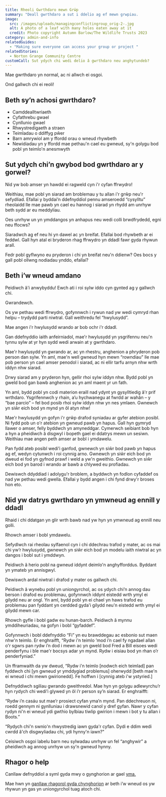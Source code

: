 ```yaml
---
title: Rheoli Gwrthdaro mewn Grŵp
summary: "Deall gwrthdaro a sut i ddelio ag ef mewn grwpiau.               "
image:
  src: /images/uploads/managingconflictingroup_orig-2-.jpg
  alt: A photo of a leaf with many holes eaten away at it
  credit: Photo copyright Autumn Barlow/The Wildlife Trusts 2023
category: admin-and-info
relatedGuides:
  - "Making sure everyone can access your group or project "
relatedStories:
  - Norton Grange Community Centre
customCall: Sut ydych chi wedi delio â gwrthdaro neu anghytundeb?
---
```

Mae gwrthdaro yn normal, ac ni allwch ei osgoi.


Ond gallwch chi ei reoli!



## Beth sy’n achosi gwrthdaro?


* Camddealltwriaeth
* Cyfathrebu gwael
* Cynllunio gwael
* Rhwystredigaeth a straen
* Teimladau o ddiffyg pŵer
* Barn amrywiol am y ffordd orau o wneud rhywbeth
* Newidiadau yn y ffordd mae pethau'n cael eu gwneud, sy'n golygu bod pobl yn teimlo'n anesmwyth



## Sut ydych chi’n gwybod bod gwrthdaro ar y gorwel?



Nid yw bob amser yn hawdd ei ragweld cyn i'r cyfan ffrwydro!


Weithiau, mae pobl yn siarad am broblemau y tu allan i'r grŵp neu'r sefydliad. Efallai y byddai’n ddefnyddiol pennu amseroedd “cysylltu” rheolaidd lle mae pawb yn cael eu hannog i siarad yn rhydd am unrhyw beth sydd ar eu meddyliau.


Oes unrhyw un yn ymddangos yn anhapus neu wedi colli brwdfrydedd, egni neu ffocws? 

Siaradwch ag ef neu hi yn dawel ac yn breifat. Efallai bod rhywbeth ar ei feddwl. Gall hyn atal ei bryderon rhag ffrwydro yn ddadl fawr gyda rhywun arall.


Fedr pobl gyflwyno eu pryderon i chi yn breifat neu'n ddienw? Oes bocs y gall pobl ollwng nodiadau ynddo, efallai?



## Beth i’w wneud amdano



Peidiwch â'i anwybyddu! Ewch ati i roi sylw iddo cyn gynted ag y gallwch chi.


Gwrandewch.


Os yw pethau wedi ffrwydro, gofynnwch i rywun nad yw wedi cymryd rhan helpu – trydydd parti niwtral. Gall weithredu fel “hwylusydd”.


Mae angen i'r hwylusydd wrando ar bob ochr i'r ddadl.


Gan ddefnyddio iaith anfeirniadol, mae'r hwylusydd yn ysgrifennu neu'n tynnu sylw at yr hyn sydd wedi arwain at y gwrthdaro.


Mae'r hwylusydd yn gwrando ar, ac yn rhestru, anghenion a phryderon pob person dan sylw. Yn aml, mae'n well gwneud hyn mewn “rowndiau” lle mae pob person yn cael amser penodol i siarad, ac ni ellir tarfu arnyn nhw wrth iddyn nhw siarad.


Drwy siarad am y pryderon hyn, gellir rhoi sylw iddyn nhw. Bydd pobl yn gweld bod gan bawb anghenion ac yn aml maent yr un fath.


Yn aml, bydd pobl yn codi materion eraill nad ydynt yn gysylltiedig â'r prif wrthdaro. Ysgrifennwch y rhain, a’u hychwanegu at fwrdd ar wahân – y “bae parcio” – fel bod posib rhoi sylw iddyn nhw yn nes ymlaen. Gwnewch yn siŵr eich bod yn mynd yn ôl atyn nhw!


Mae'r hwylusydd yn gofyn i'r grŵp drafod syniadau ar gyfer atebion posibl. Ni fydd pob un o'r atebion yn gwneud pawb yn hapus. Gall hyn gymryd llawer o amser, felly byddwch yn amyneddgar. Cymerwch seibiant bob hyn a hyn a pheidiwch â disgwyl i bopeth gael ei ddatrys mewn un sesiwn. Weithiau mae angen peth amser ar bobl i ymdawelu.


Pan fydd ateb posibl wedi’i ganfod, gwnewch yn siŵr bod pawb yn hapus ag ef, wedyn cytunwch i roi cynnig arno. Gwnewch yn siŵr eich bod yn dweud ei fod yn gyfnod prawf i weld a yw'n gweithio. Gwnewch yn siŵr eich bod yn barod i wrando ar bawb a chlywed eu profiadau. 

Dewiswch ddyddiad i adolygu'r broblem, a byddwch yn fodlon cyfaddef os nad yw pethau wedi gwella. Efallai y bydd angen i chi fynd drwy'r broses hon eto.





## Nid yw datrys gwrthdaro yn ymwneud ag ennill y ddadl



Rhaid i chi ddatgan yn glir wrth bawb nad yw hyn yn ymwneud ag ennill neu golli.


Rhowch amser i bobl ymdawelu.


Sefydlwch rai rheolau sylfaenol cyn i chi ddechrau trafod y mater, ac os mai chi yw’r hwylusydd, gwnewch yn siŵr eich bod yn modelu iaith niwtral ac yn dangos i bobl sut i ymddwyn.


Peidiwch â herio pobl na gwneud iddynt deimlo'n anghyfforddus. Byddant yn ymateb yn annisgwyl.


Dewiswch ardal niwtral i drafod y mater os gallwch chi.


Peidiwch â wynebu pobl yn uniongyrchol, ac os ydych chi’n annog dau berson i drafod eu problemau, gofynnwch iddynt eistedd wrth ymyl ei gilydd neu ar ongl. Yn aml, bydd pobl yn ei chael yn haws trafod eu problemau pan fyddant yn cerdded gyda'i gilydd neu'n eistedd wrth ymyl ei gilydd mewn car.


Rhowch gyfle i bobl gadw eu hunan-barch. Peidiwch â mynnu ymddiheuriadau, na gofyn i bobl “gyfaddef”.


Gofynnwch i bobl ddefnyddio “Fi” yn eu brawddegau ac esbonio sut maen nhw'n teimlo. Er enghraifft, “Rydw i'n teimlo ’mod i’n cael fy ngadael allan o'r sgwrs pan rydw i’n dod i mewn ac yn gweld bod Fred a Bill eisoes wedi penderfynu i ble mae'r bocsys adar yn mynd. Rydw i eisiau bod yn rhan o’r penderfyniad.”


Un fframwaith da yw dweud, “Rydw i'n teimlo [nodwch eich teimlad] pan fyddwch chi [yn gwneud yr ymddygiad problemus] oherwydd [beth mae'n ei wneud i chi mewn gwirionedd]. Fe hoffwn i [cynnig ateb i'w ystyried.]


Defnyddiwch sgiliau gwrando gweithredol. Mae hyn yn golygu adlewyrchu’r hyn rydych chi wedi’i glywed yn ôl i’r person sy’n siarad. Er enghraifft:


“Rydw i’n casáu sut mae’r prosiect cyfan yma’n mynd. Pan ddechreuon ni, roedd gennym ni gynlluniau i drawsnewid canol y dref gyfan. Nawr y cyfan rydyn ni'n ei wneud ydi gwthio bylbiau tiwlip gwirion i mewn i bot y tu allan i Boots.”


“Rydych chi'n swnio'n rhwystredig iawn gyda'r cyfan. Dydi e ddim wedi cwrdd â'ch disgwyliadau chi, ydi hynny'n iawn?"


Ceisiwch osgoi labelu barn neu sylwadau unrhyw un fel “anghywir” a pheidiwch ag annog unrhyw un sy'n gwneud hynny.



## Rhagor o help



Canllaw defnyddiol a syml gyda mwy o gynghorion ar gael [yma.](https://www.clarke.edu/campus-life/health-wellness/counseling/articles-advice/tips-for-managing-conflict/)


Mae hwn yn [ganllaw rhagorol gyda chynghorion](https://www.doc.govt.nz/get-involved/run-a-project/community-project-guidelines/manage-conflict-in-a-group/) ar beth i’w wneud os yw rhywun yn gas yn uniongyrchol tuag atoch chi.
